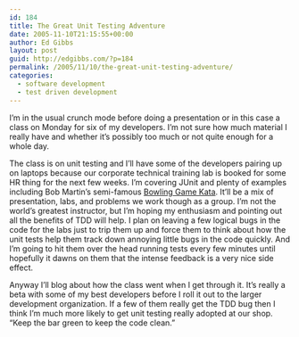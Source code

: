 ```yaml
---
id: 184
title: The Great Unit Testing Adventure
date: 2005-11-10T21:15:55+00:00
author: Ed Gibbs
layout: post
guid: http://edgibbs.com/?p=184
permalink: /2005/11/10/the-great-unit-testing-adventure/
categories:
  - software development
  - test driven development
---
```

I&#8217;m in the usual crunch mode before doing a presentation or in this case a class on Monday for six of my developers. I&#8217;m not sure how much material I really have and whether it&#8217;s possibly too much or not quite enough for a whole day.

The class is on unit testing and I&#8217;ll have some of the developers pairing up on laptops because our corporate technical training lab is booked for some HR thing for the next few weeks. I&#8217;m covering JUnit and plenty of examples including Bob Martin&#8217;s semi-famous [Bowling Game Kata](http://www.butunclebob.com/ArticleS.UncleBob.TheBowlingGameKata). It&#8217;ll be a mix of presentation, labs, and problems we work though as a group. I&#8217;m not the world&#8217;s greatest instructor, but I&#8217;m hoping my enthusiasm and pointing out all the benefits of TDD will help. I plan on leaving a few logical bugs in the code for the labs just to trip them up and force them to think about how the unit tests help them track down annoying little bugs in the code quickly. And I&#8217;m going to hit them over the head running tests every few minutes until hopefully it dawns on them that the intense feedback is a very nice side effect.

Anyway I&#8217;ll blog about how the class went when I get through it. It&#8217;s really a beta with some of my best developers before I roll it out to the larger development organization. If a few of them really get the TDD bug then I think I&#8217;m much more likely to get unit testing really adopted at our shop. &#8220;Keep the bar green to keep the code clean.&#8221;